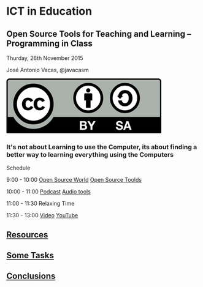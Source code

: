 
# ICT in Education
## Open Source Tools for Teaching and Learning – Programming in Class

Thurday, 26th November 2015

José Antonio Vacas, @javacasm

![./Licencia CC.png](./images/Licencia_CC.png)

### It's not about Learning to use the Computer, its about finding a better way to learning everything using the Computers



Schedule

   9:00 - 10:00  [Open Source World](./OpenSourceWorld.md) [Open Source Toolds](./OpenSourceTools.md)

  10:00 - 11:00  [Podcast](./Podcast.md) [Audio tools](./audioTools.md)

  11:00 - 11:30  Relaxing Time

  11:30 - 13:00  [Video](./Video.md) [YouTube](./youtube.md)

## [Resources](./resources.md)

## [Some Tasks](./task.md)

## [Conclusions](./conclusions.md)
